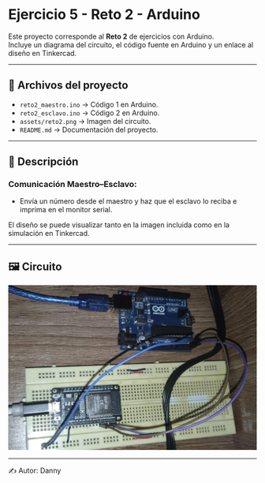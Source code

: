 # Ejercicio 5 - Reto 2 - Arduino

Este proyecto corresponde al **Reto 2** de ejercicios con Arduino.  
Incluye un diagrama del circuito, el código fuente en Arduino y un enlace al diseño en Tinkercad.  

---

## 📂 Archivos del proyecto

- `reto2_maestro.ino` → Código 1 en Arduino.
- `reto2_esclavo.ino` → Código 2 en Arduino.
- `assets/reto2.png` → Imagen del circuito.
- `README.md` → Documentación del proyecto.

---

## 📝 Descripción

### Comunicación Maestro–Esclavo: 
- Envía un número desde el maestro y haz que el esclavo lo reciba e imprima en el monitor serial.

El diseño se puede visualizar tanto en la imagen incluida como en la simulación en Tinkercad.

---

## 🖼️ Circuito

![Circuito Reto 2](./assets/reto2.jpeg)

---

✍️ Autor: Danny
